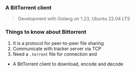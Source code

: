 ### A BitTorrent client

> Development with Golang on 1.23, Ubuntu 22.04 LTS

### Things to know about Bittorrent
1. It is a protocol for peer-to-peer file sharing
2. Communicate with tracker server via TCP
3. Need a ```.torrent``` file for connection and
 
- A BitTorrent client to download, encode and decode
